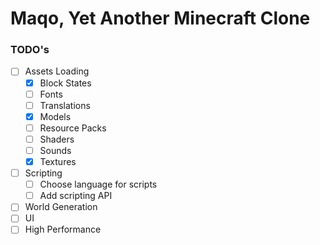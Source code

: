 # Maqo, Yet Another Minecraft Clone

### TODO's

- [ ] Assets Loading
  - [x] Block States
  - [ ] Fonts
  - [ ] Translations
  - [x] Models
  - [ ] Resource Packs
  - [ ] Shaders
  - [ ] Sounds
  - [x] Textures
- [ ] Scripting
  - [ ] Choose language for scripts
  - [ ] Add scripting API
- [ ] World Generation
- [ ] UI
- [ ] High Performance

